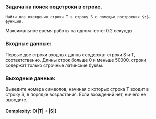 ### Задача на поиск подстроки в строке.
`Найти все вхождения строки T в строку S с помощью построения $z$-функции.`

Максимальное время работы на одном тесте:	0.2 секунды

### Входные данные:
Первые две строки входных данных содержат строки S  и T, соответственно. Длины строк больше 0 и меньше 50000, строки содержат только строчные латинские буквы.


### Выходные данные:
Выведите номера символов, начиная с которых строка T входит в строку S, в порядке возрастания. Если вхождений нет, ничего не выводите.



#### Complexity: O(|T| + |S|)
